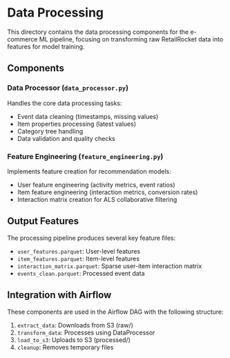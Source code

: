# Data Processing

This directory contains the data processing components for the e-commerce ML pipeline, focusing on transforming raw RetailRocket data into features for model training.

## Components

### Data Processor (`data_processor.py`)

Handles the core data processing tasks:
- Event data cleaning (timestamps, missing values)
- Item properties processing (latest values)
- Category tree handling
- Data validation and quality checks

### Feature Engineering (`feature_engineering.py`)

Implements feature creation for recommendation models:
- User feature engineering (activity metrics, event ratios)
- Item feature engineering (interaction metrics, conversion rates)
- Interaction matrix creation for ALS collaborative filtering

## Output Features

The processing pipeline produces several key feature files:
- `user_features.parquet`: User-level features
- `item_features.parquet`: Item-level features
- `interaction_matrix.parquet`: Sparse user-item interaction matrix
- `events_clean.parquet`: Processed event data

## Integration with Airflow

These components are used in the Airflow DAG with the following structure:
1. `extract_data`: Downloads from S3 (raw/)
2. `transform_data`: Processes using DataProcessor
3. `load_to_s3`: Uploads to S3 (processed/)
4. `cleanup`: Removes temporary files
